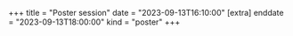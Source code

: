 +++
title = "Poster session"
date = "2023-09-13T16:10:00"
[extra]
enddate = "2023-09-13T18:00:00"
kind = "poster"
+++
